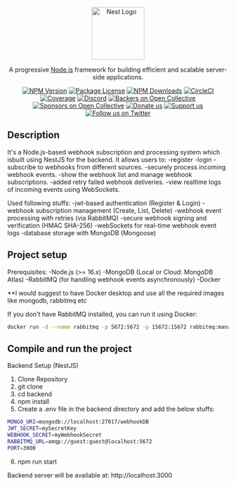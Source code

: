 <p align="center">
  <a href="http://nestjs.com/" target="blank"><img src="https://nestjs.com/img/logo-small.svg" width="120" alt="Nest Logo" /></a>
</p>

[circleci-image]: https://img.shields.io/circleci/build/github/nestjs/nest/master?token=abc123def456
[circleci-url]: https://circleci.com/gh/nestjs/nest

  <p align="center">A progressive <a href="http://nodejs.org" target="_blank">Node.js</a> framework for building efficient and scalable server-side applications.</p>
    <p align="center">
<a href="https://www.npmjs.com/~nestjscore" target="_blank"><img src="https://img.shields.io/npm/v/@nestjs/core.svg" alt="NPM Version" /></a>
<a href="https://www.npmjs.com/~nestjscore" target="_blank"><img src="https://img.shields.io/npm/l/@nestjs/core.svg" alt="Package License" /></a>
<a href="https://www.npmjs.com/~nestjscore" target="_blank"><img src="https://img.shields.io/npm/dm/@nestjs/common.svg" alt="NPM Downloads" /></a>
<a href="https://circleci.com/gh/nestjs/nest" target="_blank"><img src="https://img.shields.io/circleci/build/github/nestjs/nest/master" alt="CircleCI" /></a>
<a href="https://coveralls.io/github/nestjs/nest?branch=master" target="_blank"><img src="https://coveralls.io/repos/github/nestjs/nest/badge.svg?branch=master#9" alt="Coverage" /></a>
<a href="https://discord.gg/G7Qnnhy" target="_blank"><img src="https://img.shields.io/badge/discord-online-brightgreen.svg" alt="Discord"/></a>
<a href="https://opencollective.com/nest#backer" target="_blank"><img src="https://opencollective.com/nest/backers/badge.svg" alt="Backers on Open Collective" /></a>
<a href="https://opencollective.com/nest#sponsor" target="_blank"><img src="https://opencollective.com/nest/sponsors/badge.svg" alt="Sponsors on Open Collective" /></a>
  <a href="https://paypal.me/kamilmysliwiec" target="_blank"><img src="https://img.shields.io/badge/Donate-PayPal-ff3f59.svg" alt="Donate us"/></a>
    <a href="https://opencollective.com/nest#sponsor"  target="_blank"><img src="https://img.shields.io/badge/Support%20us-Open%20Collective-41B883.svg" alt="Support us"></a>
  <a href="https://twitter.com/nestframework" target="_blank"><img src="https://img.shields.io/twitter/follow/nestframework.svg?style=social&label=Follow" alt="Follow us on Twitter"></a>
</p>
  <!--[![Backers on Open Collective](https://opencollective.com/nest/backers/badge.svg)](https://opencollective.com/nest#backer)
  [![Sponsors on Open Collective](https://opencollective.com/nest/sponsors/badge.svg)](https://opencollective.com/nest#sponsor)-->

## Description

It's a Node.js-based webhook subscription and processing system which isbuilt using NestJS for the backend. It allows users to:
-register
-login
-subscribe to webhooks from different sources.
-securely process incoming webhook events.
-show the webhook list and manage webhook subscriptions.
-added retry failed webhook deliveries.
-view realtime logs of incoming events using WebSockets.


Used following stuffs:
-jwt-based authentication (Register & Login)
-webhook subscription management (Create, List, Delete)
-webhook event processing with retries (via RabbitMQ)
-secure webhook signing and verification (HMAC SHA-256)
-webSockets for real-time webhook event logs
-database storage with MongoDB (Mongoose)

## Project setup
Prerequisites:
-Node.js (>= 16.x)
-MongoDB (Local or Cloud: MongoDB Atlas)
-RabbitMQ (for handling webhook events asynchronously)
-Docker

**I would suggest to have Docker desktop and use all the required images like mongodb, rabbitmq etc

If you don't have RabbitMQ installed, you can run it using Docker:
```bash
docker run -d --name rabbitmq -p 5672:5672 -p 15672:15672 rabbitmq:management
```

## Compile and run the project
Backend Setup (NestJS)

1. Clone Repository
2. git clone <my repo>
3. cd backend
4. npm install
5. Create a .env file in the backend directory and add the below stuffs:

```bash
MONGO_URI=mongodb://localhost:27017/webhookDB
JWT_SECRET=mySecretKey
WEBHOOK_SECRET=myWebhookSecret
RABBITMQ_URL=amqp://guest:guest@localhost:5672
PORT=3000
```
6. npm run start

Backend server will be available at: http://localhost:3000
